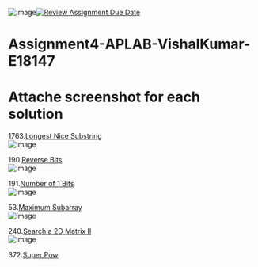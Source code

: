 ![image](https://github.com/user-attachments/assets/203d0439-b7b5-47ca-bc90-e95e463444f4)[![Review Assignment Due Date](https://classroom.github.com/assets/deadline-readme-button-22041afd0340ce965d47ae6ef1cefeee28c7c493a6346c4f15d667ab976d596c.svg)](https://classroom.github.com/a/limpFGil)
# Assignment4-APLAB-VishalKumar-E18147 
# Attache screenshot for each solution
1763.[Longest Nice Substring](https://leetcode.com/problems/longest-nice-substring/description/)<br>
![image](https://github.com/user-attachments/assets/80d5b9a6-bd09-4292-9429-9d4a3eace480)

190.[Reverse Bits](https://leetcode.com/problems/reverse-bits/description/)<br>
![image](https://github.com/user-attachments/assets/f1c9968e-5046-4643-87ad-1fb43587ec6b)

191.[Number of 1 Bits](https://leetcode.com/problems/number-of-1-bits/description/)<br>
![image](https://github.com/user-attachments/assets/6ca4f83f-d942-4e2f-8742-f89775a8f5e6)

53.[Maximum Subarray](https://leetcode.com/problems/maximum-subarray/description/)<br>
![image](https://github.com/user-attachments/assets/2a182bca-7bc8-4f0e-a384-cb550e65d4ea)

240.[Search a 2D Matrix II](https://leetcode.com/problems/search-a-2d-matrix-ii/description/)<br>
![image](https://github.com/user-attachments/assets/ab765d55-199f-4bf5-9125-339da6e0668f)

372.[Super Pow](https://leetcode.com/problems/super-pow/description/)<br>
